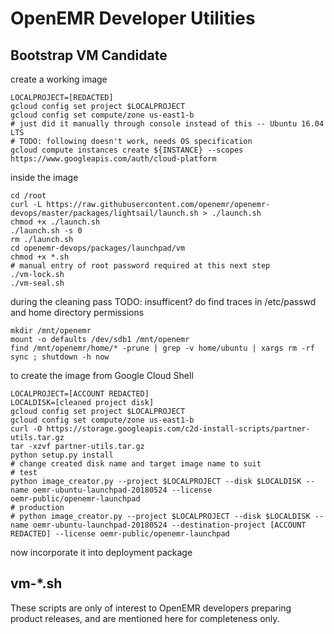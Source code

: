 # OpenEMR Developer Utilities

## Bootstrap VM Candidate

create a working image
```
LOCALPROJECT=[REDACTED]
gcloud config set project $LOCALPROJECT
gcloud config set compute/zone us-east1-b
# just did it manually through console instead of this -- Ubuntu 16.04 LTS
# TODO: following doesn't work, needs OS specification
gcloud compute instances create ${INSTANCE} --scopes https://www.googleapis.com/auth/cloud-platform 
```

inside the image
```
cd /root
curl -L https://raw.githubusercontent.com/openemr/openemr-devops/master/packages/lightsail/launch.sh > ./launch.sh
chmod +x ./launch.sh
./launch.sh -s 0
rm ./launch.sh
cd openemr-devops/packages/launchpad/vm
chmod +x *.sh
# manual entry of root password required at this next step
./vm-lock.sh
./vm-seal.sh
```

during the cleaning pass
TODO: insufficent? do find traces in /etc/passwd and home directory permissions
```
mkdir /mnt/openemr
mount -o defaults /dev/sdb1 /mnt/openemr
find /mnt/openemr/home/* -prune | grep -v home/ubuntu | xargs rm -rf
sync ; shutdown -h now
```

to create the image from Google Cloud Shell
```
LOCALPROJECT=[ACCOUNT REDACTED]
LOCALDISK=[cleaned project disk]
gcloud config set project $LOCALPROJECT
gcloud config set compute/zone us-east1-b
curl -O https://storage.googleapis.com/c2d-install-scripts/partner-utils.tar.gz
tar -xzvf partner-utils.tar.gz
python setup.py install
# change created disk name and target image name to suit
# test
python image_creator.py --project $LOCALPROJECT --disk $LOCALDISK --name oemr-ubuntu-launchpad-20180524 --license 
oemr-public/openemr-launchpad
# production
# python image_creator.py --project $LOCALPROJECT --disk $LOCALDISK --name oemr-ubuntu-launchpad-20180524 --destination-project [ACCOUNT REDACTED] --license oemr-public/openemr-launchpad
```

now incorporate it into deployment package

## vm-\*.sh

These scripts are only of interest to OpenEMR developers preparing product releases, and are mentioned here for completeness only.
